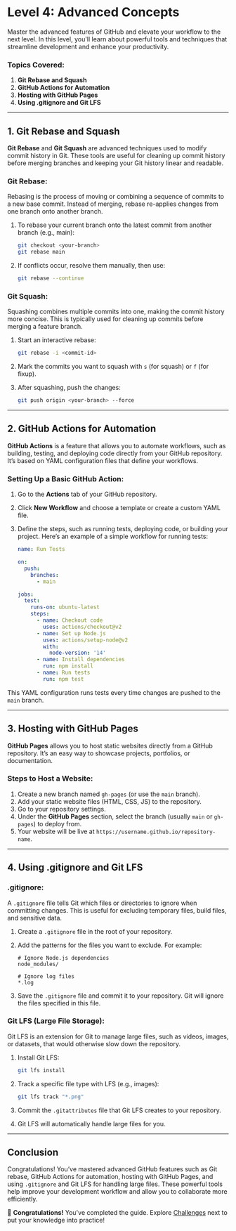 # **Level 4: Advanced Concepts**

Master the advanced features of GitHub and elevate your workflow to the next level. In this level, you'll learn about powerful tools and techniques that streamline development and enhance your productivity.

### **Topics Covered:**
1. **Git Rebase and Squash**
2. **GitHub Actions for Automation**
3. **Hosting with GitHub Pages**
4. **Using .gitignore and Git LFS**

---

## **1. Git Rebase and Squash**

**Git Rebase** and **Git Squash** are advanced techniques used to modify commit history in Git. These tools are useful for cleaning up commit history before merging branches and keeping your Git history linear and readable.

### **Git Rebase:**

Rebasing is the process of moving or combining a sequence of commits to a new base commit. Instead of merging, rebase re-applies changes from one branch onto another branch.

1. To rebase your current branch onto the latest commit from another branch (e.g., main):

    ```bash
    git checkout <your-branch>
    git rebase main
    ```

2. If conflicts occur, resolve them manually, then use:

    ```bash
    git rebase --continue
    ```

### **Git Squash:**

Squashing combines multiple commits into one, making the commit history more concise. This is typically used for cleaning up commits before merging a feature branch.

1. Start an interactive rebase:

    ```bash
    git rebase -i <commit-id>
    ```

2. Mark the commits you want to squash with `s` (for squash) or `f` (for fixup).
3. After squashing, push the changes:

    ```bash
    git push origin <your-branch> --force
    ```

---

## **2. GitHub Actions for Automation**

**GitHub Actions** is a feature that allows you to automate workflows, such as building, testing, and deploying code directly from your GitHub repository. It’s based on YAML configuration files that define your workflows.

### **Setting Up a Basic GitHub Action:**

1. Go to the **Actions** tab of your GitHub repository.
2. Click **New Workflow** and choose a template or create a custom YAML file.
3. Define the steps, such as running tests, deploying code, or building your project. Here’s an example of a simple workflow for running tests:

    ```yaml
    name: Run Tests

    on:
      push:
        branches:
          - main

    jobs:
      test:
        runs-on: ubuntu-latest
        steps:
          - name: Checkout code
            uses: actions/checkout@v2
          - name: Set up Node.js
            uses: actions/setup-node@v2
            with:
              node-version: '14'
          - name: Install dependencies
            run: npm install
          - name: Run tests
            run: npm test
    ```

This YAML configuration runs tests every time changes are pushed to the `main` branch.

---

## **3. Hosting with GitHub Pages**

**GitHub Pages** allows you to host static websites directly from a GitHub repository. It’s an easy way to showcase projects, portfolios, or documentation.

### **Steps to Host a Website:**

1. Create a new branch named `gh-pages` (or use the `main` branch).
2. Add your static website files (HTML, CSS, JS) to the repository.
3. Go to your repository settings.
4. Under the **GitHub Pages** section, select the branch (usually `main` or `gh-pages`) to deploy from.
5. Your website will be live at `https://username.github.io/repository-name`.

---

## **4. Using .gitignore and Git LFS**

### **.gitignore:**

A `.gitignore` file tells Git which files or directories to ignore when committing changes. This is useful for excluding temporary files, build files, and sensitive data.

1. Create a `.gitignore` file in the root of your repository.
2. Add the patterns for the files you want to exclude. For example:

    ```
    # Ignore Node.js dependencies
    node_modules/

    # Ignore log files
    *.log
    ```

3. Save the `.gitignore` file and commit it to your repository. Git will ignore the files specified in this file.

### **Git LFS (Large File Storage):**

Git LFS is an extension for Git to manage large files, such as videos, images, or datasets, that would otherwise slow down the repository.

1. Install Git LFS:

    ```bash
    git lfs install
    ```

2. Track a specific file type with LFS (e.g., images):

    ```bash
    git lfs track "*.png"
    ```

3. Commit the `.gitattributes` file that Git LFS creates to your repository.
4. Git LFS will automatically handle large files for you.

---

## **Conclusion**

Congratulations! You’ve mastered advanced GitHub features such as Git rebase, GitHub Actions for automation, hosting with GitHub Pages, and using `.gitignore` and Git LFS for handling large files. These powerful tools help improve your development workflow and allow you to collaborate more efficiently.

🎯 **Congratulations!** You've completed the guide. Explore [Challenges](../../challenges/) next to put your knowledge into practice!
